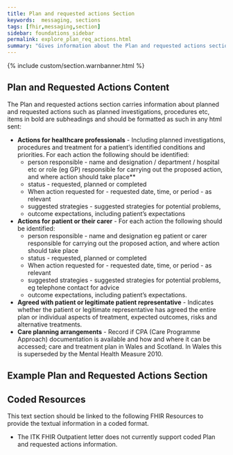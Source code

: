 ```yaml
---
title: Plan and requested actions Section
keywords:  messaging, sections
tags: [fhir,messaging,section]
sidebar: foundations_sidebar
permalink: explore_plan_req_actions.html
summary: "Gives information about the Plan and requested actions section"
---
```


{% include custom/section.warnbanner.html %}

## Plan and Requested Actions Content ##
The Plan and requested actions section carries information about planned and requested actions such as planned investigations, procedures etc, items in bold are subheadings and should be formatted as such in any html sent:

- **Actions for healthcare professionals** - 	Including planned investigations, procedures and treatment for a patient’s identified conditions and priorities. For each action the following should be identified:
	- person responsible - name and designation / department / hospital etc or role (eg GP) responsible for carrying out the proposed action, and where action should take place**
	- status - requested, planned or completed
	- When action requested for - requested date, time, or period - as relevant
	- suggested strategies - suggested strategies for potential problems,
	- outcome expectations, including patient’s expectations
- **Actions for patient or their carer** - For each action the following should be identified:
	- person responsible - name and designation eg patient or carer responsible for carrying out the proposed action, and where action should take place
	- status - requested, planned or completed
	- When action requested for - requested date, time, or period - as relevant
	- suggested strategies - suggested strategies for potential problems, eg telephone contact for advice
	- outcome expectations, including patient’s expectations.
- **Agreed with patient or legitimate patient representative** - Indicates whether the patient or legitimate representative has agreed the entire plan or individual aspects of treatment, expected outcomes, risks and alternative treatments.
- **Care planning arrangements** - Record if CPA (Care Programme Approach) documentation is available and how and where it can be accessed; care and treatment plan in Wales and Scotland. In Wales this is superseded by the Mental Health Measure 2010.


##  Example Plan and Requested Actions Section ##

<script src="https://gist.github.com/IOPS-DEV/e60a0b729371552cca12038570d52ca8.js"></script>

## Coded Resources ##

This text section should be linked to the following FHIR Resources to provide the textual information in a coded format.

- The ITK FHIR Outpatient letter does not currently support coded Plan and requested actions information.






